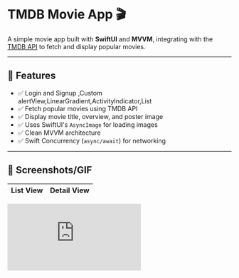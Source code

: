 # TMDB Movie App 🎬

A simple movie app built with **SwiftUI** and **MVVM**, integrating with the [TMDB API](https://www.themoviedb.org/documentation/api) to fetch and display popular movies.

---

## 🚀 Features
- ✅ Login and Signup ,Custom alertView,LinearGradient,ActivityIndicator,List
- ✅ Fetch popular movies using TMDB API
- ✅ Display movie title, overview, and poster image
- ✅ Uses SwiftUI's `AsyncImage` for loading images
- ✅ Clean MVVM architecture
- ✅ Swift Concurrency (`async/await`) for networking

---

## 📸 Screenshots/GIF

| List View | Detail View |
|-----------|--------------|
![short](https://github.com/SagarRathode/TMDBMovieMVVM/edit/main/README.md#:~:text=short.gif)

